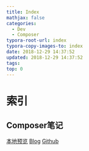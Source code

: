 ```yaml
---
title: Index
mathjax: false
categories:
  - Dev
  - Composer
typora-root-url: index
typora-copy-images-to: index
date: 2018-12-29 14:37:52
updated: 2018-12-29 14:37:52
tags:
top: 0
---
```



# 索引 
 
## Composer笔记 
[本地预览](Composer笔记.md)    [Blog](http://blog.kuma8866.top/posts/2185734586/)     [Github](https://github.com/KumaDocCenter/Composer/blob/master/doc/md/Composer笔记.md)
 
 
 
